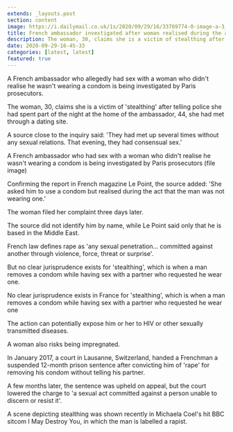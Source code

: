 ```yaml
---
extends: _layouts.post
section: content
image: https://i.dailymail.co.uk/1s/2020/09/29/16/33769774-0-image-a-3_1601391916965.jpg 
title: French ambassador investigated after woman realised during the act he was not wearing a condom 
description: The woman, 30, claims she is a victim of stealthing after telling police she had spent part of the night at the home of the French ambassador, 44, she had met through a dating site. 
date: 2020-09-29-16-45-33 
categories: [latest, latest] 
featured: true 
--- 
```

A French ambassador who allegedly had sex with a woman who didn't realise he wasn't wearing a condom is being investigated by Paris prosecutors.

The woman, 30, claims she is a victim of 'stealthing' after telling police she had spent part of the night at the home of the ambassador, 44, she had met through a dating site.   

A source close to the inquiry said: 'They had met up several times without any sexual relations. That evening, they had consensual sex.'

A French ambassador who had sex with a woman who didn't realise he wasn't wearing a condom is being investigated by Paris prosecutors (file image)

Confirming the report in French magazine Le Point, the source added: 'She asked him to use a condom but realised during the act that the man was not wearing one.'

The woman filed her complaint three days later.

The source did not identify him by name, while Le Point said only that he is based in the Middle East.

French law defines rape as 'any sexual penetration... committed against another through violence, force, threat or surprise'.

But no clear jurisprudence exists for 'stealthing', which is when a man removes a condom while having sex with a partner who requested he wear one.

No clear jurisprudence exists in France for 'stealthing', which is when a man removes a condom while having sex with a partner who requested he wear one 

The action can potentially expose him or her to HIV or other sexually transmitted diseases.

A woman also risks being impregnated.

In January 2017, a court in Lausanne, Switzerland, handed a Frenchman a suspended 12-month prison sentence after convicting him of 'rape' for removing his condom without telling his partner.

A few months later, the sentence was upheld on appeal, but the court lowered the charge to 'a sexual act committed against a person unable to discern or resist it'.

A scene depicting stealthing was shown recently in Michaela Coel's hit BBC sitcom I May Destroy You, in which the man is labelled a rapist.

